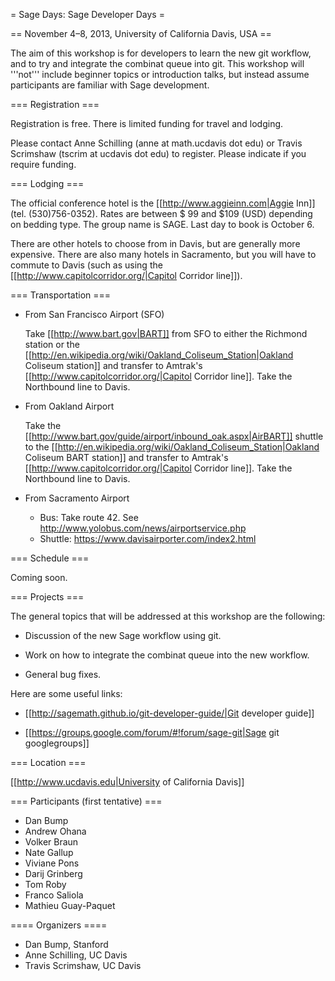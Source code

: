 = Sage Days: Sage Developer Days =

== November 4–8, 2013, University of California Davis, USA ==

The aim of this workshop is for developers to learn the new git workflow, and to try and integrate the combinat queue into git. This workshop will '''not''' include beginner topics or introduction talks, but instead assume participants are familiar with Sage development.

=== Registration ===

Registration is free. There is limited funding for travel and lodging.

Please contact Anne Schilling (anne at math.ucdavis dot edu) or Travis Scrimshaw (tscrim at ucdavis dot edu) to register. Please indicate if you require funding.

=== Lodging ===

The official conference hotel is the [[http://www.aggieinn.com|Aggie Inn]] (tel. (530)756-0352). Rates are between \$ 99 and $109 (USD) depending on bedding type. The group name is SAGE. Last day to book is October 6.

There are other hotels to choose from in Davis, but are generally more expensive. There are also many hotels in Sacramento, but you will have to commute to Davis (such as using the [[http://www.capitolcorridor.org/|Capitol Corridor line]]).

=== Transportation ===

- From San Francisco Airport (SFO)

  Take [[http://www.bart.gov|BART]] from SFO to either the Richmond station or the [[http://en.wikipedia.org/wiki/Oakland_Coliseum_Station|Oakland Coliseum station]] and transfer to Amtrak's [[http://www.capitolcorridor.org/|Capitol Corridor line]]. Take the Northbound line to Davis.

- From Oakland Airport

  Take the [[http://www.bart.gov/guide/airport/inbound_oak.aspx|AirBART]] shuttle to the [[http://en.wikipedia.org/wiki/Oakland_Coliseum_Station|Oakland Coliseum BART station]] and transfer to Amtrak's [[http://www.capitolcorridor.org/|Capitol Corridor line]]. Take the Northbound line to Davis.

- From Sacramento Airport

  * Bus: Take route 42. See http://www.yolobus.com/news/airportservice.php
  * Shuttle: https://www.davisairporter.com/index2.html

=== Schedule ===

Coming soon.

=== Projects ===

The general topics that will be addressed at this workshop are the following:

 * Discussion of the new Sage workflow using git.

 * Work on how to integrate the combinat queue into the new workflow.

 * General bug fixes.

Here are some useful links:

 * [[http://sagemath.github.io/git-developer-guide/|Git developer guide]]

 * [[https://groups.google.com/forum/#!forum/sage-git|Sage git googlegroups]]


=== Location ===

[[http://www.ucdavis.edu|University of California Davis]]

=== Participants (first tentative) ===

 * Dan Bump
 * Andrew Ohana
 * Volker Braun
 * Nate Gallup
 * Viviane Pons
 * Darij Grinberg
 * Tom Roby
 * Franco Saliola
 * Mathieu Guay-Paquet

==== Organizers ====

 * Dan Bump, Stanford
 * Anne Schilling, UC Davis
 * Travis Scrimshaw, UC Davis
